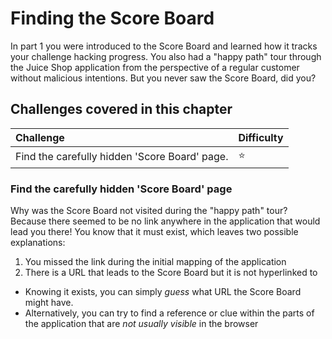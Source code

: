 # Finding the Score Board

In part 1 you were introduced to the Score Board and learned how it
tracks your challenge hacking progress. You also had a "happy path" tour
through the Juice Shop application from the perspective of a regular
customer without malicious intentions. But you never saw the Score
Board, did you?

## Challenges covered in this chapter

| Challenge                                     | Difficulty |
|:----------------------------------------------|:-----------|
| Find the carefully hidden 'Score Board' page. | :star:     |

### Find the carefully hidden 'Score Board' page

Why was the Score Board not visited during the "happy path" tour?
Because there seemed to be no link anywhere in the application that
would lead you there! You know that it must exist, which leaves two
possible explanations:

1. You missed the link during the initial mapping of the application
2. There is a URL that leads to the Score Board but it is not
   hyperlinked to

* Knowing it exists, you can simply _guess_ what URL the Score Board
  might have.
* Alternatively, you can try to find a reference or clue within the
  parts of the application that are _not usually visible_ in the browser

